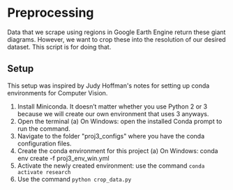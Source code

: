 # Preprocessing

Data that we scrape using regions in Google Earth Engine return these giant diagrams. However, we want to crop these into the resolution of our desired dataset. This script is for doing that. 

## Setup 
This setup was inspired by Judy Hoffman's notes for setting up conda environments for Computer Vision.

1. Install Miniconda. It doesn’t matter whether you use Python 2 or 3 because we will create our own
environment that uses 3 anyways.
2. Open the terminal
    (a) On Windows: open the installed Conda prompt to run the command.
1. Navigate to the folder "proj3_configs" where you have the conda configuration files.
2. Create the conda environment for this project
    (a) On Windows: conda env create -f proj3_env_win.yml
3. Activate the newly created environment: use the command `conda activate research`
4. Use the command `python crop_data.py`